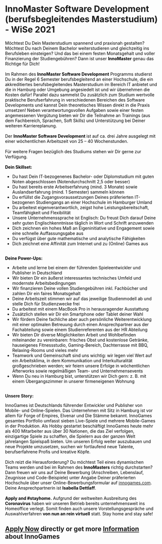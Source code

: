 <h1>InnoMaster Software Development (berufsbegleitendes Masterstudium) - WiSe 2021</h1>
<p><span style="color: rgb(0,0,0);">Möchtest Du Dein Masterstudium spannend und praxisnah gestalten? <span>Möchtest Du nach Deinem Bachelor weiterstudieren und gleichzeitig ins Berufsleben einsteigen?</span> Und das bei einem festen Monatsgehalt und voller Finanzierung der Studiengebühren? Dann ist unser <strong>InnoMaster</strong> genau das Richtige für Dich! </span><br /><br /><span style="color: rgb(0,0,0);">Im Rahmen des <strong>InnoMaster Software Development</strong> Programms studierst Du in der Regel 6 Semester berufsbegleitend an einer Hochschule, die ein akkreditiertes berufsbegleitendes Masterstudium im Bereich IT anbietet und die in Hamburg oder Umgebung angesiedelt ist und wir übernehmen die Kosten dafür! Parallel dazu sammelst Du zusätzlich zum Studium wertvolle praktische Berufserfahrung in verschiedenen Bereichen des Software Developments und kannst Dein theoretisches Wissen direkt in die Praxis umsetzen! Neben verantwortungsvollen Aufgaben sowie einer festen angemessenen Vergütung bieten wir Dir die Teilnahme an Trainings (aus dem Fachbereich, Sprachen, Soft Skills) und Unterstützung bei Deiner weiteren Karriereplanung.</span><br /><br /><span style="color: rgb(0,0,0);"> Der <strong>InnoMaster Software Development </strong>ist auf ca. drei Jahre ausgelegt mit einer wöchentlichen Arbeitszeit von 25 – 40 Wochenstunden.</span><br /> <br /><span style="color: rgb(0,0,0);"> Für weitere Fragen bezüglich des Studiums stehen wir Dir gerne zur Verfügung.</span><br /> <br /><span style="color: rgb(122,134,154);"> <strong><span style="color: rgb(0,0,0);">Dein Skillset:</span> <br /></strong></span></p><ul><li><span style="color: rgb(0,0,0);">Du hast Dein IT-bezogenenes Bachelor- oder Diplomstudium mit guten Noten abgeschlossen (Notendurchschnitt 2,5 oder besser)</span></li><li><span style="color: rgb(0,0,0);">Du hast bereits erste Arbeitserfahrung (mind. 3 Monate) sowie Auslandserfahrung (mind. 1 Semester) sammeln können</span></li><li><span style="color: rgb(0,0,0);">Du erfüllst die Zugangsvoraussetzungen Deines präferierten IT-bezogenen Studiengangs an einer Hochschule im Hamburger Umland</span></li><li><span style="color: rgb(0,0,0);">Du arbeitest eigenverantwortlich, zeigst hohe Leistungsbereitschaft, Teamfähigkeit und Flexibilität</span></li><li><span style="color: rgb(0,0,0);">Unsere Unternehmenssprache ist Englisch: Du freust Dich darauf Deine sehr guten Englischkenntnisse täglich in Wort und Schrift anzuwenden</span></li><li><span style="color: rgb(0,0,0);">Dich zeichnen ein hohes Maß an Eigeninitiative und Engagement sowie eine schnelle Auffassungsgabe aus</span></li><li><span style="color: rgb(0,0,0);">Du verfügst über gute mathematische und analytische Fähigkeiten</span></li><li><span style="color: rgb(0,0,0);">Dich zeichnet eine Affinität zum Internet und zu (Online) Games aus</span></li></ul><p><span style="color: rgb(0,0,0);"><span style="color: rgb(122,134,154);"><strong><br /></strong></span></span><span style="color: rgb(0,0,0);"><strong>Deine Power-Ups:</strong> </span><span style="color: rgb(0,0,0);"></span></p><ul><li><span style="color: rgb(0,0,0);">Arbeite und lerne bei einem der führenden Spieleentwickler und Publisher in Deutschland</span></li><li><span style="color: rgb(0,0,0);">Wir bieten Dir ein äußerst interessantes technisches Umfeld und modernste Arbeitsbedingungen</span></li><li><span style="color: rgb(0,0,0);">Wir finanzieren Deine vollen Studiengebühren inkl. Fachbücher und zahlen Dir ein faires Monatsgehalt<br /></span></li><li><span style="color: rgb(122,134,154);"><span style="color: rgb(0,0,0);">Deine Arbeitszeit stimmen wir auf das jeweilige Studienmodell ab und stelle Dich für Studienzwecke frei</span></span></li><li><span style="color: rgb(122,134,154);"><span style="color: rgb(0,0,0);"><span>Du arbeitest mit einem MacBook Pro in herausragender Ausstattung</span></span></span></li><li><span style="color: rgb(122,134,154);"><span style="color: rgb(0,0,0);">Zusätzlich stellen wir Dir ein Smartphone oder Tablet deiner Wahl <br /></span></span></li><li><span style="color: rgb(0,0,0);">Wir fördern Deine fachliche aber auch persönliche Weiterentwicklung mit einer optimalen Betreuung durch einen Ansprechpartner aus der Fachabteilung sowie einem Studienreferenten aus der HR Abteilung</span></li><li><span style="color: rgb(0,0,0);">Wir bieten Dir diverse Möglichkeiten Arbeit und Wohlbefinden miteinander zu vereinbaren:</span><span style="color: rgb(0,0,0);"> frisches Obst und kostenlose Getränke, hauseigenes Fitnessstudio, Gaming-Bereich, Dachterrasse mit BBQ, Relaxing-Rooms</span><span style="color: rgb(0,0,0);"> und vieles mehr </span></li><li><span style="color: rgb(0,0,0);">Teamwork und Gemeinschaft sind uns wichtig: wir legen viel Wert auf ein Arbeitsklima, in dem Kommunikation und Interkulturalität großgeschrieben werden; wir feiern unsere Erfolge in wöchentlichen Afterworks sowie regelmäßigen Team- und Unternehmensevents </span><span style="color: rgb(122,134,154);"><br /></span></li><li><span style="color: rgb(0,0,0);">Wenn Du neu in Hamburg bist, unterstützen wir Dich gern: z. B. mit einem Übergangszimmer in unserer firmeneigenen Wohnung</span></li></ul><p><strong><br />Unsere Story:</strong></p><p><span style="color: rgb(0,0,0);">InnoGames ist Deutschlands führender Entwickler und Publisher von Mobile- und Online-Spielen. Das Unternehmen mit Sitz in Hamburg ist vor allem für Forge of Empires, Elvenar und Die Stämme bekannt. InnoGames gesamtes Portfolio umfasst sieben Live-Spiele und mehrere Mobile-Games in der Produktion.</span><span style="color: rgb(0,0,0);"> Als Hobby gestartet beschäftigt InnoGames heute mehr als 400 Mitarbeiter aus über 30 Nationen, die das Ziel verfolgen, einzigartige Spiele zu schaffen, die Spielern aus der ganzen Welt jahrelangen Spielspaß bieten. Um unseren Erfolg weiter auszubauen und neue Projekte umzusetzen, suchen wir fortlaufend neue Talente, berufserfahrene Profis und kreative Köpfe.<br /><br /></span><span style="color: rgb(0,0,0);">Dich reizt die Herausforderung? Du möchtest Teil eines dynamischen Teams werden und bei im Rahmen des <strong>InnoMasters</strong> richtig durchstarten? Dann freuen wir uns auf Deine Bewerbung (Anschreiben, Lebenslauf, Zeugnisse und Code-Beispiele) unter Angabe Deiner präferierten Hochschule über unser Online-Bewerbungsformular auf <a href="http://innogames.com" rel="nofollow">innogames.com</a>. Deine Ansprechpartnerin ist <strong>Isabella Dettlaff</strong>. <br /><br /></span><span style="color: rgb(0,0,0);"><strong>Apply and #stayhome.</strong> Aufgrund der weltweiten Ausbreitung des <strong>Coronavirus</strong> haben wir unseren Betrieb bereits unternehmensweit ins Homeoffice verlegt. Somit finden auch unsere Vorstellungsgespräche und Auswahlverfahren <strong>von nun an rein virtuell</strong> statt. Stay home and stay safe!</span></p>

<h2><a href="https://jobs.jobvite.com/careers/innogames/job/oc1hdfwr/apply?__jvst=Job+Board&__jvsd=github_jobs_repo">Apply Now</a> directly or get more <a href="https://www.innogames.com/career/detail/job/innomaster-software-development-berufsbegleitendes-masterstudium-wise-2021/?s=github_jobs_repo">Information</a> about InnoGames</h2>